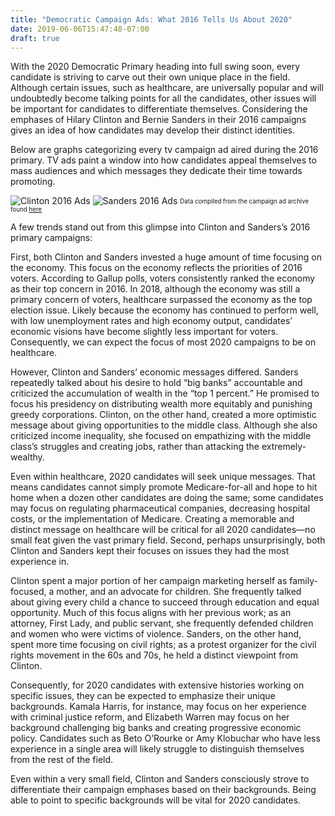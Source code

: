 ```yaml
---
title: "Democratic Campaign Ads: What 2016 Tells Us About 2020"
date: 2019-06-06T15:47:48-07:00
draft: true
---
```

With the 2020 Democratic Primary heading into full swing soon, every candidate is striving to carve out their own unique place in the field. Although certain issues, such as healthcare, are universally popular and will undoubtedly become talking points for all the candidates, other issues will be important for candidates to differentiate themselves. Considering the emphases of Hilary Clinton and Bernie Sanders in their 2016 campaigns gives an idea of how candidates may develop their distinct identities. 

Below are graphs categorizing every tv campaign ad aired during the 2016 primary. TV ads paint a window into how candidates appeal themselves to mass audiences and which messages they dedicate their time towards promoting.

![Clinton 2016 Ads](/images/TVClinton.png)
![Sanders 2016 Ads](/images/TVSanders.png)
<sub><sup> Data compiled from the campaign ad archive found [here](https://newrepublic.com/political-ad-database) </sup></sub>

A few trends stand out from this glimpse into Clinton and Sanders’s 2016 primary campaigns:

First, both Clinton and Sanders invested a huge amount of time focusing on the economy. This focus on the economy reflects the priorities of 2016 voters. According to Gallup polls, voters consistently ranked the economy as their top concern in 2016. In 2018, although the economy was still a primary concern of voters, healthcare surpassed the economy as the top election issue. Likely because the economy has continued to perform well, with low unemployment rates and high economy output, candidates’ economic visions have become slightly less important for voters. Consequently, we can expect the focus of most 2020 campaigns to be on healthcare.

However, Clinton and Sanders’ economic messages differed. Sanders repeatedly talked about his desire to hold “big banks” accountable and criticized the accumulation of wealth in the “top 1 percent.” He promised to focus his presidency on distributing wealth more equitably and punishing greedy corporations. Clinton, on the other hand, created a more optimistic message about giving opportunities to the middle class. Although she also criticized income inequality, she focused on empathizing with the middle class’s struggles and creating jobs, rather than attacking the extremely-wealthy.

Even within healthcare, 2020 candidates will seek unique messages. That means candidates cannot simply promote Medicare-for-all and hope to hit home when a dozen other candidates are doing the same; some candidates may focus on regulating pharmaceutical companies, decreasing hospital costs, or the implementation of Medicare. Creating a memorable and distinct message on healthcare will be critical for all 2020 candidates—no small feat given the vast primary field.
Second, perhaps unsurprisingly, both Clinton and Sanders kept their focuses on issues they had the most experience in.

Clinton spent a major portion of her campaign marketing herself as family-focused, a mother, and an advocate for children. She frequently talked about giving every child a chance to succeed through education and equal opportunity. Much of this focus aligns with her previous work; as an attorney, First Lady, and public servant, she frequently defended children and women who were victims of violence. Sanders, on the other hand, spent more time focusing on civil rights; as a protest organizer for the civil rights movement in the 60s and 70s, he held a distinct viewpoint from Clinton.

Consequently, for 2020 candidates with extensive histories working on specific issues, they can be expected to emphasize their unique backgrounds. Kamala Harris, for instance, may focus on her experience with criminal justice reform, and Elizabeth Warren may focus on her background challenging big banks and creating progressive economic policy. Candidates such as Beto O’Rourke or Amy Klobuchar who have less experience in a single area will likely struggle to distinguish themselves from the rest of the field.

Even within a very small field, Clinton and Sanders consciously strove to differentiate their campaign emphases based on their backgrounds. Being able to point to specific backgrounds will be vital for 2020 candidates.

